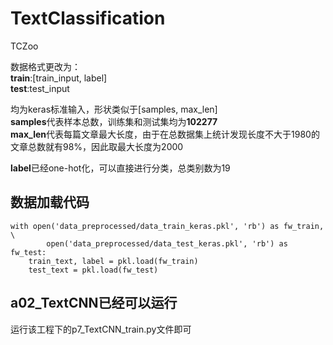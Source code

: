 # TextClassification
TCZoo

数据格式更改为：  
**train**:[train_input, label]  
**test**:test_input

均为keras标准输入，形状类似于[samples, max_len]  
**samples**代表样本总数，训练集和测试集均为**102277**  
**max_len**代表每篇文章最大长度，由于在总数据集上统计发现长度不大于1980的文章总数就有98%，因此取最大长度为2000

**label**已经one-hot化，可以直接进行分类，总类别数为19

## 数据加载代码
    with open('data_preprocessed/data_train_keras.pkl', 'rb') as fw_train, \
            open('data_preprocessed/data_test_keras.pkl', 'rb') as fw_test:
        train_text, label = pkl.load(fw_train)
        test_text = pkl.load(fw_test)

## **a02_TextCNN已经可以运行**
运行该工程下的p7_TextCNN_train.py文件即可 


